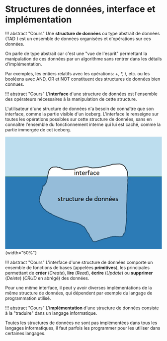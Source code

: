 # Structures de données, interface et implémentation 

!!! abstract "Cours"
    Une **structure de données** ou type abstrait de données (TAD ) est un ensemble de données organisées et d'opérations sur ces données.

On parle de type abstrait car c'est une  "vue de l'esprit" permettant la manipulation de ces données par un algorithme sans rentrer dans les détails d'implémentation.  

Par exemples, les entiers relatifs avec les opérations: +, *, /, etc. ou les booléens avec AND, OR et NOT constituent des structures de données bien connues.

!!! abstract "Cours"
    L'**interface** d'une structure de données est l'ensemble des opérateurs nécessaires à la manipulation de cette structure. 

L'utilisateur d'une structure de données n'a besoin de connaître que son interface, comme la partie visible d'un iceberg. L'interface le renseigne sur toutes les opérations possibles sur cette structure de données, sans en connaître l'ensemble du fonctionnement interne qui lui est caché, comme la partie immergée de cet iceberg.


![L'interface comme partie emergée d'un iceberg](assets/2-interface-iceberg.png){width="50%"}
 
!!! abstract "Cours"
    L'interface d'une structure de données comporte un ensemble de fonctions de bases (appelées **primitives**), les principales permettant de **créer** (*Create*), **lire** (*Read*), **écrire** (*Update*) ou **supprimer** (*Delete*) (*CRUD* en abrégé) des données. 

Pour une même interface, il peut y avoir diverses implémentations de la même structure de données, qui dépendent par exemple du langage de programmation utilisé. 

!!! abstract "Cours"
    L'**implémentation** d'une  structure de données consiste à la "traduire" dans un langage informatique. 

Toutes les structures de données ne sont pas implémentées dans tous les langages informatiques, il faut parfois les programmer pour les utiliser dans certaines langages.

